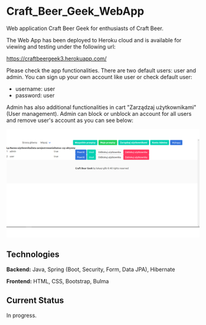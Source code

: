 # Craft_Beer_Geek_WebApp
Web application Craft Beer Geek for enthusiasts of Craft Beer.

The Web App has been deployed to Heroku cloud and is available for viewing and testing under the following url:

https://craftbeergeek3.herokuapp.com/

Please check the app functionalities. There are two default users: user and admin. You can sign up your own account like user or check default user: 
- username: user
- password: user

Admin has also additional functionalities in cart "Zarządzaj użytkownikami" (User management).
Admin can block or unblock an account for all users and remove user's account as you can see below:

![Screenshot](readme-img/Admins_user_management.png)

## Technologies

**Backend:** Java, Spring (Boot, Security, Form, Data JPA), Hibernate

**Frontend:** HTML, CSS, Bootstrap, Bulma

## Current Status

In progress.